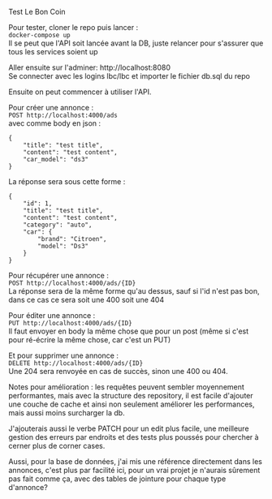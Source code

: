 Test Le Bon Coin

Pour tester, cloner le repo puis lancer :<br />
`docker-compose up`<br />
Il se peut que l'API soit lancée avant la DB, juste relancer pour s'assurer que tous les services soient up

Aller ensuite sur l'adminer: http://localhost:8080 <br />
Se connecter avec les logins lbc/lbc et importer le fichier db.sql du repo

Ensuite on peut commencer à utiliser l'API.

Pour créer une annonce :<br />
`POST http://localhost:4000/ads` <br />
avec comme body en json :

````
{
    "title": "test title",
    "content": "test content",
    "car_model": "ds3"
}
````
La réponse sera sous cette forme :
````
{
    "id": 1,
    "title": "test title",
    "content": "test content",
    "category": "auto",
    "car": {
        "brand": "Citroen",
        "model": "Ds3"
    }
}
````
Pour récupérer une annonce :<br />
`POST http://localhost:4000/ads/{ID}` <br />
La réponse sera de la même forme qu'au dessus, sauf si l'id n'est pas bon, dans ce cas ce sera soit une 400 soit une 404

Pour éditer une annonce :<br />
`PUT http://localhost:4000/ads/{ID}` <br />
Il faut envoyer en body la même chose que pour un post (même si c'est pour ré-écrire la même chose, car c'est un PUT)

Et pour supprimer une annonce :<br />
`DELETE http://localhost:4000/ads/{ID}` <br />
Une 204 sera renvoyée en cas de succès, sinon une 400 ou 404.

Notes pour amélioration : les requêtes peuvent sembler moyennement performantes, mais avec la structure des repository, il est facile d'ajouter une couche de cache et ainsi non seulement améliorer les performances, mais aussi moins surcharger la db.

J'ajouterais aussi le verbe PATCH pour un edit plus facile, une meilleure gestion des erreurs par endroits et des tests plus poussés pour chercher à cerner plus de corner cases.

Aussi, pour la base de données, j'ai mis une référence directement dans les annonces, c'est plus par facilité ici, pour un vrai projet je n'aurais sûrement pas fait comme ça, avec des tables de jointure pour chaque type d'annonce?
